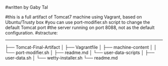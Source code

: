 #written by Gaby Tal

#this is a full artifact of Tomcat7 machine using Vagrant, based on Ubuntu/Trusty box
#you can use port-modifier.sh script to change the default Tomcat port
#the server running on port 8088, not as the default configuration.
#stracture:

----------
├── Tomcat-Final-Artifact
│   ├── Vagrantfile
│   ├── machine-content
│   │   └── port-modifier.sh
│   ├── readme.md
│   └── user-data-scripts
│       ├── user-data.sh
│       └── wetty-installer.sh
└── readme.md
